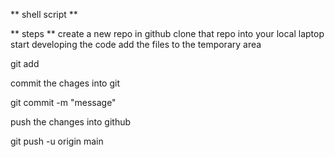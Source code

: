 ** shell script **

** steps ** 
create a new repo in github
clone that repo into your local laptop
start developing the code
add the files to the temporary area

git add <file-name>

commit the chages into git

git commit -m "message"

push the changes into github

git push -u origin main



